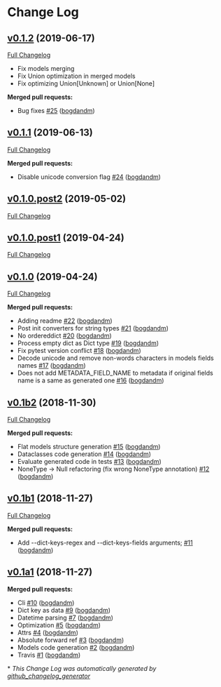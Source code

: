 # Change Log

## [v0.1.2](https://github.com/bogdandm/json2python-models/tree/v0.1.2) (2019-06-17)
[Full Changelog](https://github.com/bogdandm/json2python-models/compare/v0.1.1...v0.1.2)

* Fix models merging
* Fix Union optimization in merged models
* Fix optimizing Union\[Unknown\] or Union\[None\]

**Merged pull requests:**

- Bug fixes [\#25](https://github.com/bogdandm/json2python-models/pull/25) ([bogdandm](https://github.com/bogdandm))

## [v0.1.1](https://github.com/bogdandm/json2python-models/tree/v0.1.1) (2019-06-13)
[Full Changelog](https://github.com/bogdandm/json2python-models/compare/v0.1.0.post2...v0.1.1)

**Merged pull requests:**

- Disable unicode conversion flag [\#24](https://github.com/bogdandm/json2python-models/pull/24) ([bogdandm](https://github.com/bogdandm))

## [v0.1.0.post2](https://github.com/bogdandm/json2python-models/tree/v0.1.0.post2) (2019-05-02)
[Full Changelog](https://github.com/bogdandm/json2python-models/compare/v0.1.0.post1...v0.1.0.post2)

## [v0.1.0.post1](https://github.com/bogdandm/json2python-models/tree/v0.1.0.post1) (2019-04-24)
[Full Changelog](https://github.com/bogdandm/json2python-models/compare/v0.1.0...v0.1.0.post1)

## [v0.1.0](https://github.com/bogdandm/json2python-models/tree/v0.1.0) (2019-04-24)
[Full Changelog](https://github.com/bogdandm/json2python-models/compare/v0.1b2...v0.1.0)

**Merged pull requests:**

- Adding readme [\#22](https://github.com/bogdandm/json2python-models/pull/22) ([bogdandm](https://github.com/bogdandm))
- Post init converters for string types [\#21](https://github.com/bogdandm/json2python-models/pull/21) ([bogdandm](https://github.com/bogdandm))
- No ordereddict [\#20](https://github.com/bogdandm/json2python-models/pull/20) ([bogdandm](https://github.com/bogdandm))
- Process empty dict as Dict type [\#19](https://github.com/bogdandm/json2python-models/pull/19) ([bogdandm](https://github.com/bogdandm))
- Fix pytest version conflict [\#18](https://github.com/bogdandm/json2python-models/pull/18) ([bogdandm](https://github.com/bogdandm))
- Decode unicode and remove non-words characters in models fields names [\#17](https://github.com/bogdandm/json2python-models/pull/17) ([bogdandm](https://github.com/bogdandm))
- Does not add METADATA\_FIELD\_NAME to metadata if original fields name is a same as generated one [\#16](https://github.com/bogdandm/json2python-models/pull/16) ([bogdandm](https://github.com/bogdandm))

## [v0.1b2](https://github.com/bogdandm/json2python-models/tree/v0.1b2) (2018-11-30)
[Full Changelog](https://github.com/bogdandm/json2python-models/compare/v0.1b1...v0.1b2)

**Merged pull requests:**

- Flat models structure generation [\#15](https://github.com/bogdandm/json2python-models/pull/15) ([bogdandm](https://github.com/bogdandm))
- Dataclasses code generation [\#14](https://github.com/bogdandm/json2python-models/pull/14) ([bogdandm](https://github.com/bogdandm))
- Evaluate generated code in tests [\#13](https://github.com/bogdandm/json2python-models/pull/13) ([bogdandm](https://github.com/bogdandm))
- NoneType -\> Null refactoring \(fix wrong NoneType annotation\) [\#12](https://github.com/bogdandm/json2python-models/pull/12) ([bogdandm](https://github.com/bogdandm))

## [v0.1b1](https://github.com/bogdandm/json2python-models/tree/v0.1b1) (2018-11-27)
[Full Changelog](https://github.com/bogdandm/json2python-models/compare/v0.1a1...v0.1b1)

**Merged pull requests:**

- Add --dict-keys-regex and --dict-keys-fields arguments; [\#11](https://github.com/bogdandm/json2python-models/pull/11) ([bogdandm](https://github.com/bogdandm))

## [v0.1a1](https://github.com/bogdandm/json2python-models/tree/v0.1a1) (2018-11-27)
**Merged pull requests:**

- Cli [\#10](https://github.com/bogdandm/json2python-models/pull/10) ([bogdandm](https://github.com/bogdandm))
- Dict key as data [\#9](https://github.com/bogdandm/json2python-models/pull/9) ([bogdandm](https://github.com/bogdandm))
- Datetime parsing [\#7](https://github.com/bogdandm/json2python-models/pull/7) ([bogdandm](https://github.com/bogdandm))
- Optimization [\#5](https://github.com/bogdandm/json2python-models/pull/5) ([bogdandm](https://github.com/bogdandm))
- Attrs [\#4](https://github.com/bogdandm/json2python-models/pull/4) ([bogdandm](https://github.com/bogdandm))
- Absolute forward ref [\#3](https://github.com/bogdandm/json2python-models/pull/3) ([bogdandm](https://github.com/bogdandm))
- Models code generation [\#2](https://github.com/bogdandm/json2python-models/pull/2) ([bogdandm](https://github.com/bogdandm))
- Travis [\#1](https://github.com/bogdandm/json2python-models/pull/1) ([bogdandm](https://github.com/bogdandm))



\* *This Change Log was automatically generated by [github_changelog_generator](https://github.com/skywinder/Github-Changelog-Generator)*